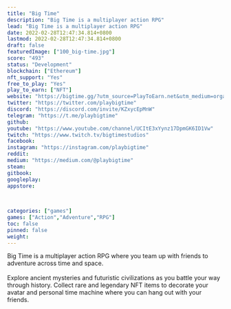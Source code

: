 ```yaml
---
title: "Big Time"
description: "Big Time is a multiplayer action RPG"
lead: "Big Time is a multiplayer action RPG"
date: 2022-02-28T12:47:34.814+0800
lastmod: 2022-02-28T12:47:34.814+0800
draft: false
featuredImage: ["100_big-time.jpg"]
score: "493"
status: "Development"
blockchain: ["Ethereum"]
nft_support: "Yes"
free_to_play: "Yes"
play_to_earn: ["NFT"]
website: "https://bigtime.gg/?utm_source=PlayToEarn.net&utm_medium=organic&utm_campaign=gamepage"
twitter: "https://twitter.com/playbigtime"
discord: "https://discord.com/invite/KZxycEpMnW"
telegram: "https://t.me/playbigtime"
github: 
youtube: "https://www.youtube.com/channel/UCItE3xYynz17DpmGK6ID1Vw"
twitch: "https://www.twitch.tv/bigtimestudios"
facebook: 
instagram: "https://instagram.com/playbigtime"
reddit: 
medium: "https://medium.com/@playbigtime"
steam: 
gitbook: 
googleplay: 
appstore: 

  
    
categories: ["games"]
games: ["Action","Adventure","RPG"]
toc: false
pinned: false
weight: 
---
```

Big Time is a multiplayer action RPG where you team up with friends to adventure across time and space.<br> <br> Explore ancient mysteries and futuristic civilizations as you battle your way through history. Collect rare and legendary NFT items to decorate your avatar and personal time machine where you can hang out with your friends.